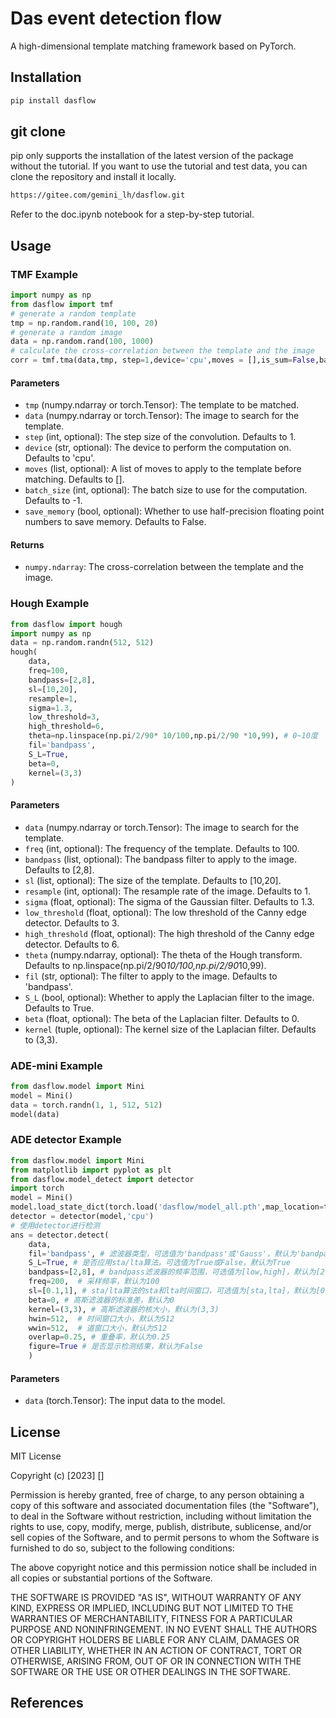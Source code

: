 # Das event detection flow
A high-dimensional template matching framework based on PyTorch.

## Installation
```bash
pip install dasflow
```

## git clone
pip only supports the installation of the latest version of the package without the tutorial. If you want to use the tutorial and test data, you can clone the repository and install it locally.
```bash
https://gitee.com/gemini_lh/dasflow.git
```
Refer to the doc.ipynb notebook for a step-by-step tutorial.
## Usage

### TMF Example
```python
import numpy as np
from dasflow import tmf
# generate a random template
tmp = np.random.rand(10, 100, 20)
# generate a random image
data = np.random.rand(100, 1000)
# calculate the cross-correlation between the template and the image
corr = tmf.tma(data,tmp, step=1,device='cpu',moves = [],is_sum=False,batch_size=-1,half=False,save_memory=False)
```

#### Parameters
- `tmp` (numpy.ndarray or torch.Tensor): The template to be matched.
- `data` (numpy.ndarray or torch.Tensor): The image to search for the template.
- `step` (int, optional): The step size of the convolution. Defaults to 1.
- `device` (str, optional): The device to perform the computation on. Defaults to 'cpu'.
- `moves` (list, optional): A list of moves to apply to the template before matching. Defaults to [].
- `batch_size` (int, optional): The batch size to use for the computation. Defaults to -1.
- `save_memory` (bool, optional): Whether to use half-precision floating point numbers to save memory. Defaults to False.

#### Returns
- `numpy.ndarray`: The cross-correlation between the template and the image.

### Hough Example
```python
from dasflow import hough
import numpy as np
data = np.random.randn(512, 512)
hough(
    data,
    freq=100,
    bandpass=[2,8],
    sl=[10,20],
    resample=1,
    sigma=1.3,
    low_threshold=3,
    high_threshold=6,
    theta=np.linspace(np.pi/2/90* 10/100,np.pi/2/90 *10,99), # 0~10度
    fil='bandpass',
    S_L=True,
    beta=0,
    kernel=(3,3)
)
```

#### Parameters
- `data` (numpy.ndarray or torch.Tensor): The image to search for the template.
- `freq` (int, optional): The frequency of the template. Defaults to 100.
- `bandpass` (list, optional): The bandpass filter to apply to the image. Defaults to [2,8].
- `sl` (list, optional): The size of the template. Defaults to [10,20].
- `resample` (int, optional): The resample rate of the image. Defaults to 1.
- `sigma` (float, optional): The sigma of the Gaussian filter. Defaults to 1.3.
- `low_threshold` (float, optional): The low threshold of the Canny edge detector. Defaults to 3.
- `high_threshold` (float, optional): The high threshold of the Canny edge detector. Defaults to 6.
- `theta` (numpy.ndarray, optional): The theta of the Hough transform. Defaults to np.linspace(np.pi/2/90*10/100,np.pi/2/90*10,99).
- `fil` (str, optional): The filter to apply to the image. Defaults to 'bandpass'.
- `S_L` (bool, optional): Whether to apply the Laplacian filter to the image. Defaults to True.
- `beta` (float, optional): The beta of the Laplacian filter. Defaults to 0.
- `kernel` (tuple, optional): The kernel size of the Laplacian filter. Defaults to (3,3).

### ADE-mini Example
```python
from dasflow.model import Mini
model = Mini()
data = torch.randn(1, 1, 512, 512)
model(data)
```

### ADE detector Example
```python   
from dasflow.model import Mini
from matplotlib import pyplot as plt
from dasflow.model_detect import detector
import torch
model = Mini()
model.load_state_dict(torch.load('dasflow/model_all.pth',map_location=torch.device('cpu')))
detector = detector(model,'cpu')
# 使用detector进行检测
ans = detector.detect(
    data, 
    fil='bandpass', # 滤波器类型，可选值为'bandpass'或'Gauss'，默认为'bandpass'
    S_L=True, # 是否应用sta/lta算法，可选值为True或False，默认为True
    bandpass=[2,8], # bandpass滤波器的频率范围，可选值为[low,high]，默认为[2,8]
    freq=200,  # 采样频率，默认为100
    sl=[0.1,1], # sta/lta算法的sta和lta时间窗口，可选值为[sta,lta]，默认为[0.5,1]
    beta=0, # 高斯滤波器的标准差，默认为0
    kernel=(3,3), # 高斯滤波器的核大小，默认为(3,3)
    hwin=512,  # 时间窗口大小，默认为512
    wwin=512,  # 道窗口大小，默认为512
    overlap=0.25, # 重叠率，默认为0.25
    figure=True # 是否显示检测结果，默认为False
    )
```
#### Parameters
- `data` (torch.Tensor): The input data to the model.

## License

MIT License

Copyright (c) [2023] []

Permission is hereby granted, free of charge, to any person obtaining a copy
of this software and associated documentation files (the "Software"), to deal
in the Software without restriction, including without limitation the rights
to use, copy, modify, merge, publish, distribute, sublicense, and/or sell
copies of the Software, and to permit persons to whom the Software is
furnished to do so, subject to the following conditions:

The above copyright notice and this permission notice shall be included in all
copies or substantial portions of the Software.

THE SOFTWARE IS PROVIDED "AS IS", WITHOUT WARRANTY OF ANY KIND, EXPRESS OR
IMPLIED, INCLUDING BUT NOT LIMITED TO THE WARRANTIES OF MERCHANTABILITY,
FITNESS FOR A PARTICULAR PURPOSE AND NONINFRINGEMENT. IN NO EVENT SHALL THE
AUTHORS OR COPYRIGHT HOLDERS BE LIABLE FOR ANY CLAIM, DAMAGES OR OTHER
LIABILITY, WHETHER IN AN ACTION OF CONTRACT, TORT OR OTHERWISE, ARISING FROM,
OUT OF OR IN CONNECTION WITH THE SOFTWARE OR THE USE OR OTHER DEALINGS IN THE
SOFTWARE.

## References

